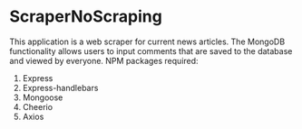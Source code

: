 # ScraperNoScraping

This application is a web scraper for current news articles. The MongoDB functionality allows users to input comments that are saved to the database and viewed by everyone. 
NPM packages required:
1. Express
2. Express-handlebars
3. Mongoose
4. Cheerio
5. Axios
